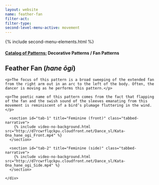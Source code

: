 ```yaml
---
layout: website
name: feather-fan
filter-act:
filter-type:
second-level-menu-active: movement
---
```

{% include second-menu-elements.html %}

<main class="page-content">
  <div class="text-container">
    <h4><a href="/movement#catalog">Catalog of Patterns:</a> Decorative Patterns / Fan Patterns</h4>
    <h2>Feather Fan (<em>hane ōgi</em>)</h2>

    <p>The focus of this pattern is a broad sweeping of the extended fan from the right arm out in an arc to the left of the body. Often, the dancer is moving as he performs this pattern.</p>

    <p>The poetic name of this pattern comes from the fact that flapping of the fan and the swish sound of the sleeves emanating from this movement is reminiscent of a bird’s plumage fluttering in the wind.</p>

  </div>

<div class="tabs-container">
  <div class="tabs-container__links">
    <div class="wrapper">
      <div id="tabs"></div>
    </div>
  </div>
  <div class="tabs-container__content">
    <div class="wrapper">

      <section id="tab-1" title="Feminine (front)" class="tabbed-narrative">
        {% include video-no-background.html src="http://d7rcwrflqckpu.cloudfront.net/Dance_sl/Kata-Ona_hane_ogi_Front.mp4" %}
      </section>

      <section id="tab-2" title="Feminine (side)" class="tabbed-narrative">
        {% include video-no-background.html src="http://d7rcwrflqckpu.cloudfront.net/Dance_sl/Kata-Ona_hane_ogi_Side.mp4" %}
      </section>

    </div>
  </div>
</div>
</main>
